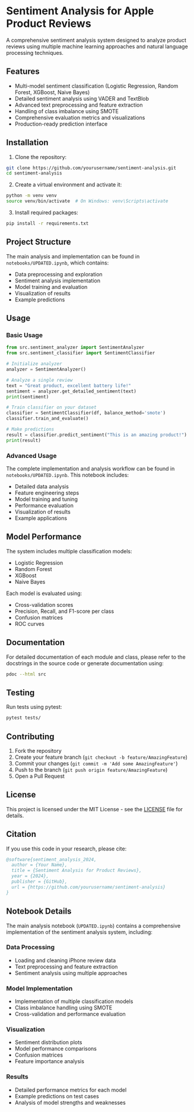 # Sentiment Analysis for Apple Product Reviews

A comprehensive sentiment analysis system designed to analyze product reviews using multiple machine learning approaches and natural language processing techniques.

## Features

- Multi-model sentiment classification (Logistic Regression, Random Forest, XGBoost, Naive Bayes)
- Detailed sentiment analysis using VADER and TextBlob
- Advanced text preprocessing and feature extraction
- Handling of class imbalance using SMOTE
- Comprehensive evaluation metrics and visualizations
- Production-ready prediction interface

## Installation

1. Clone the repository:
```bash
git clone https://github.com/yourusername/sentiment-analysis.git
cd sentiment-analysis
```

2. Create a virtual environment and activate it:
```bash
python -m venv venv
source venv/bin/activate  # On Windows: venv\Scripts\activate
```

3. Install required packages:
```bash
pip install -r requirements.txt
```

## Project Structure

The main analysis and implementation can be found in `notebooks/UPDATED.ipynb`, which contains:
- Data preprocessing and exploration
- Sentiment analysis implementation
- Model training and evaluation
- Visualization of results
- Example predictions

## Usage

### Basic Usage

```python
from src.sentiment_analyzer import SentimentAnalyzer
from src.sentiment_classifier import SentimentClassifier

# Initialize analyzer
analyzer = SentimentAnalyzer()

# Analyze a single review
text = "Great product, excellent battery life!"
sentiment = analyzer.get_detailed_sentiment(text)
print(sentiment)

# Train classifier on your dataset
classifier = SentimentClassifier(df, balance_method='smote')
classifier.train_and_evaluate()

# Make predictions
result = classifier.predict_sentiment("This is an amazing product!")
print(result)
```

### Advanced Usage

The complete implementation and analysis workflow can be found in `notebooks/UPDATED.ipynb`. This notebook includes:
- Detailed data analysis
- Feature engineering steps
- Model training and tuning
- Performance evaluation
- Visualization of results
- Example applications

## Model Performance

The system includes multiple classification models:
- Logistic Regression
- Random Forest
- XGBoost
- Naive Bayes

Each model is evaluated using:
- Cross-validation scores
- Precision, Recall, and F1-score per class
- Confusion matrices
- ROC curves

## Documentation

For detailed documentation of each module and class, please refer to the docstrings in the source code or generate documentation using:

```bash
pdoc --html src
```

## Testing

Run tests using pytest:

```bash
pytest tests/
```

## Contributing

1. Fork the repository
2. Create your feature branch (`git checkout -b feature/AmazingFeature`)
3. Commit your changes (`git commit -m 'Add some AmazingFeature'`)
4. Push to the branch (`git push origin feature/AmazingFeature`)
5. Open a Pull Request

## License

This project is licensed under the MIT License - see the [LICENSE](LICENSE) file for details.

## Citation

If you use this code in your research, please cite:

```bibtex
@software{sentiment_analysis_2024,
  author = {Your Name},
  title = {Sentiment Analysis for Product Reviews},
  year = {2024},
  publisher = {GitHub},
  url = {https://github.com/yourusername/sentiment-analysis}
}
```

## Notebook Details

The main analysis notebook (`UPDATED.ipynb`) contains a comprehensive implementation of the sentiment analysis system, including:

### Data Processing
- Loading and cleaning iPhone review data
- Text preprocessing and feature extraction
- Sentiment analysis using multiple approaches

### Model Implementation
- Implementation of multiple classification models
- Class imbalance handling using SMOTE
- Cross-validation and performance evaluation

### Visualization
- Sentiment distribution plots
- Model performance comparisons
- Confusion matrices
- Feature importance analysis

### Results
- Detailed performance metrics for each model
- Example predictions on test cases
- Analysis of model strengths and weaknesses

